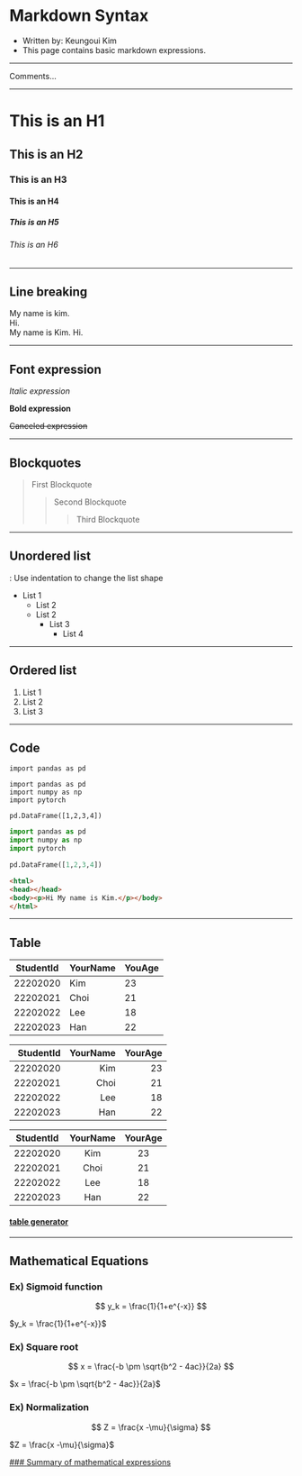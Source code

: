# Markdown Syntax
- Written by: Keungoui Kim
- This page contains basic markdown expressions.




----------------------------------------

Comments... <!-- Comments... -->

----------------------------------------

<!-- Headings... -->
# This is an H1

## This is an H2

### This is an H3

#### This is an H4

##### This is an H5

###### This is an H6

----------------------------------------

## **Line breaking**

My name is kim. <br> Hi. <br>
My name is Kim.
Hi.

----------------------------------------

## **Font expression**

_Italic expression_

**Bold expression**

 ~~Canceled expression~~ 

----------------------------------------

## **Blockquotes**

> First Blockquote
>> Second Blockquote
>>> Third Blockquote 

----------------------------------------

## **Unordered list**

 : Use indentation to change the list shape

 * List 1
    * List 2
    * List 2
        * List 3
            * List 4


----------------------------------------

## **Ordered list** 

1. List 1
2. List 2
3. List 3

----------------------------------------

## **Code** 

`import pandas as pd` 

```
import pandas as pd
import numpy as np
import pytorch

pd.DataFrame([1,2,3,4])
```

```python
import pandas as pd
import numpy as np
import pytorch

pd.DataFrame([1,2,3,4])
```

```html
<html>
<head></head>
<body><p>Hi My name is Kim.</p></body>
</html>
```


----------------------------------------

## **Table** 

| StudentId | YourName | YouAge |
| -- | -- | -- |
| 22202020 | Kim | 23 |
| 22202021 | Choi | 21 |
| 22202022 | Lee | 18 |
| 22202023 | Han | 22 |

| StudentId | YourName | YourAge |
| --: | --: | --: |
| 22202020 | Kim | 23 |
| 22202021 | Choi | 21 |
| 22202022 | Lee | 18 |
| 22202023 | Han | 22 |

| StudentId | YourName | YourAge |
| :--: | :--: | :--: |
| 22202020 | Kim | 23 |
| 22202021 | Choi | 21 |
| 22202022 | Lee | 18 |
| 22202023 | Han | 22 |

#### [table generator](https://www.tablesgenerator.com/)


----------------------------------------

## **Mathematical Equations** 

### Ex) Sigmoid function
$$
y_k = \frac{1}{1+e^{-x}}
$$

$y_k = \frac{1}{1+e^{-x}}$


### Ex) Square root
$$
x = \frac{-b \pm \sqrt{b^2 - 4ac}}{2a}
$$

$x = \frac{-b \pm \sqrt{b^2 - 4ac}}{2a}$


### Ex) Normalization
$$
Z = \frac{x -\mu}{\sigma}
$$

$Z = \frac{x -\mu}{\sigma}$

[### <ins>Summary of mathematical expressions</ins>](https://rpruim.github.io/s341/S19/from-class/MathinRmd.html)
